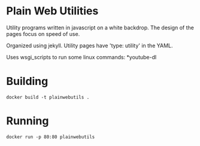 # Plain Web Utilities

Utility programs written in javascript on a white backdrop. The design of the pages
focus on speed of use.

Organized using jekyll. Utility pages have 'type: utility' in the YAML.

Uses wsgi_scripts to run some linux commands:
*youtube-dl

# Building
```
docker build -t plainwebutils .
```
# Running
```
docker run -p 80:80 plainwebutils
```
